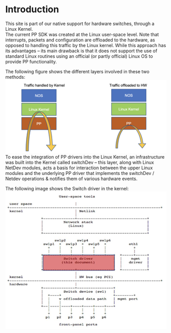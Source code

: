 # Introduction
This site is part of our native support for hardware switches, through a Linux Kernel.  
The current PP SDK was created at the Linux user-space level. 
Note that interrupts, packets and configuration are offloaded to the hardware, as opposed to handling this traffic by the Linux kernel. While this approach has its advantages – its main drawback is that it does not support the use of standard Linux routines using an official (or partly official) Linux OS to provide PP functionality.  

The following figure shows the different layers involved in these two methods:
![Traffic Handling](images/traffic_handling.png)
To ease the integration of PP drivers into the Linux Kernel, an infrastructure was built into the Kernel called switchDev – this layer, along with Linux NetDev modules, acts a basis for interaction between the upper Linux modules and the underlying PP driver that implements the switchDev / Netdev operations & notifies them of various hardware events.

The following image shows the Switch driver in the kernel:
![Switch Driver in the Kernel](images/linux_in-kernel_switchdev.JPG)
